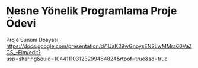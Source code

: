 # Nesne Yönelik Programlama Proje Ödevi
Proje Sunum Dosyası:
https://docs.google.com/presentation/d/1UaK39wGnoysEN2LwMMra60VaZCS_-Elm/edit?usp=sharing&ouid=104411103123299464824&rtpof=true&sd=true
